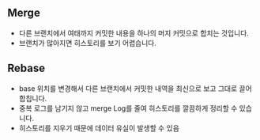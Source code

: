 

## Merge

- 다른 브랜치에서 여태까지 커밋한 내용을 하나의 머지 커밋으로 합치는 것입니다.
- 브랜치가 많아지면 히스토리를 보기 어렵습니다.

## Rebase

- base 위치를 변경해서 다른 브랜치에서 커밋한 내역을 최신으로 보고 그대로 끌어 합칩니다.
- 중복 로그를 남기지 않고 merge Log를 줄여 히스토리를 깔끔하게 정리할 수 있습니다.
- 히스토리를 지우기 때문에 데이터 유실이 발생할 수 있음 